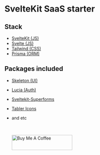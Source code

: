 # SvelteKit SaaS starter

## Stack

- [SvelteKit (JS)](https://kit.svelte.dev)
- [Svelte (JS)](https://svelte.dev)
- [Tailwind (CSS)](https://tailwindcss.com)
- [Prisma (ORM)](https://www.prisma.io)

## Packages included

- [Skeleton (UI)](https://www.skeleton.dev)
- [Lucia (Auth)](https://www.skeleton.dev)
- [Sveltekit-Superforms](https://superforms.rocks/)
- [Tabler Icons](https://tabler-icons.io/)
- and etc
  <br/>
  <br/>
  <br/>

  <a href="https://www.buymeacoffee.com/rHcLDkY" target="_blank"><img src="https://cdn.buymeacoffee.com/buttons/v2/default-yellow.png" alt="Buy Me A Coffee" style="height: 50px !important;width: 200px !important;" ></a>
